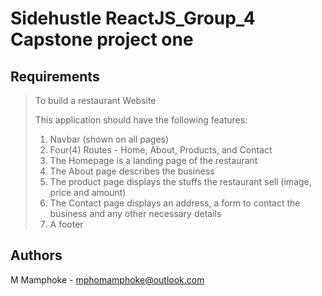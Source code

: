 # Sidehustle ReactJS_Group_4 Capstone project one

## Requirements

> To build a restaurant Website
>
> This application should have the following features:
>
> 1. Navbar (shown on all pages)
> 2. Four(4) Routes - Home, About, Products, and Contact
> 3. The Homepage is a landing page of the restaurant
> 4. The About page describes the business
> 5. The product page displays the stuffs the restaurant sell (image, price and amount)
> 6. The Contact page displays an address, a form to contact the business and any other necessary details
> 7. A footer

## Authors

M Mamphoke - mphomamphoke@outlook.com

